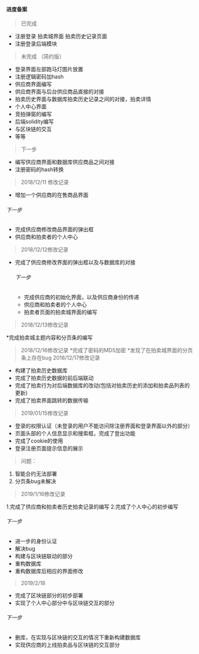 #### 进度备案
>  已完成

*  注册登录 拍卖城界面 拍卖历史记录页面
*  注册登录后端模块

>  未完成  （简约版）

*  登录界面左部跑马灯图片放置
*  注册逻辑密码加hash
*  供应商界面编写
*  供应商界面与后台供应商品直接的对接
*  拍卖历史界面与数据库拍卖历史记录之间的对接，拍卖详情
*  个人中心界面
*  竞拍弹窗的编写
*  后端solidity编写
*  与区块链的交互
*  等等

>下一步

*  编写供应商界面和数据库供应商品之间对接
*  注册密码的hash转换

>2018/12/11 修改记录

 * 增加一个供应商的在售商品界面
 ######  下一步
 *  完成供应商修改商品界面的弹出框
 *  供应商和拍卖者的个人中心

>2018/12/12修改记录

* 完成了供应商修改界面的弹出框以及与数据库的对接

   ###### 下一步
   *  完成供应商的初始化界面，以及供应商身份的传递
   *  供应商和拍卖者的个人中心
   *  拍卖者页面的拍卖城界面的编写

>2018/12/13修改记录

  *完成拍卖城主题内容和分页条的编写

>2018/12/16修改记录
  *完成了密码的MD5加密
  *发现了在拍卖城界面的分页条上存在bug
>2018/12/17修改记录

 * 构建了拍卖历史数据库
 * 完成了拍卖历史数据的前后端联动
 * 完成了拍卖行为对后端数据库的改动(包括对拍卖历史的添加和拍卖品列表的更新)
 * 完成了拍卖界面跳转的数据传输

>2019/01/15修改记录

  *  登录的权限认证（未登录的用户不能访问除注册界面和登录界面以外的部分）
  *  页面头部的个人信息显示和搜索框，完成了登出功能
  *  完成了cookie的使用
  *  登录注册页面提示信息的展示

>问题：

 1. 智能合约无法部署
 2. 分页条bug未解决


>2019/1/16修改记录

 1.完成了供应商和拍卖者历史拍卖记录的编写
 2.完成了个人中心的初步编写


  ######  下一步
  *  进一步的身份认证
  *  解决bug
  *  构建与区块链联动的部分
  *  重构数据库
  *  重构数据库后相应的界面修改

>2019/2/18
  * 完成了区块链部分的初步部署
  * 实现了个人中心部分中与区块链交互的部分

  ######  下一步
  * 删库，在实现与区块链的交互的情况下重新构建数据库
  * 实现供应商的上线拍卖品与区块链的交互部分
